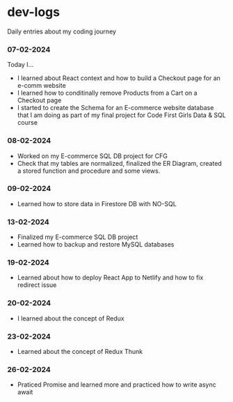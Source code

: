 # dev-logs

Daily entries about my coding journey

### 07-02-2024

Today I...

- I learned about React context and how to build a Checkout page for an e-comm website
- I learned how to conditinally remove Products from a Cart on a Checkout page
- I started to create the Schema for an E-commerce website database that I am doing as part of my final project for Code First Girls Data & SQL course

### 08-02-2024

- Worked on my E-commerce SQL DB project for CFG
- Check that my tables are normalized, finalized the ER Diagram, created a stored function and procedure and some views.

### 09-02-2024

- Learned how to store data in Firestore DB with NO-SQL

### 13-02-2024

- Finalized my E-commerce SQL DB project
- Learned how to backup and restore MySQL databases

### 19-02-2024

- Learned about how to deploy React App to Netlify and how to fix redirect issue

### 20-02-2024

- I learned about the concept of Redux

### 23-02-2024

- Learned about the concept of Redux Thunk

### 26-02-2024

- Praticed Promise and learned more and practiced how to write async await
